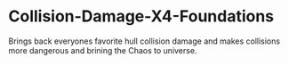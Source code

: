 # Collision-Damage-X4-Foundations
Brings back everyones favorite hull collision damage and makes collisions more dangerous and brining the Chaos to universe.
